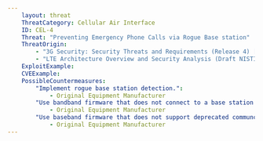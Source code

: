 ```yaml
---
    layout: threat
    ThreatCategory: Cellular Air Interface
    ID: CEL-4
    Threat: "Preventing Emergency Phone Calls via Rogue Base station"
    ThreatOrigin:
        - "3G Security: Security Threats and Requirements (Release 4) [^165]"
        - "LTE Architecture Overview and Security Analysis (Draft NISTIR 8071) [^166]"
    ExploitExample:
    CVEExample:
    PossibleCountermeasures:
        "Implement rogue base station detection.":
            - Original Equipment Manufacturer
        "Use bandband firmware that does not connect to a base station unless it has been verified as a legitimate device operated as part of a trusted mobile network.":
            - Original Equipment Manufacturer
        "Use baseband firmware that does not support deprecated communciation protocols that are more vulnerable to attack (e.g., 2G or 3G connections).":
            - Original Equipment Manufacturer
---
```

